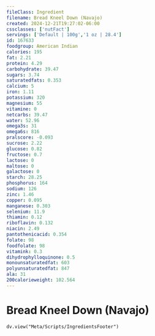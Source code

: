 ```yaml
---
fileClass: Ingredient
filename: Bread Kneel Down (Navajo)
created: 2024-12-21T19:27:02-06:00
cssclasses: ['nutFact']
servings: ['Default | 100g','1 oz | 28.4']
id: 167633
foodgroup: American Indian
calories: 195
fat: 2.21
protein: 4.29
carbohydrate: 39.47
sugars: 3.74
saturatedfats: 0.353
calcium: 5
iron: 1.11
potassium: 320
magnesium: 55
vitamine: 0
netcarbs: 39.47
water: 52.96
omega3s: 31
omega6s: 816
pralscore: -0.093
sucrose: 2.22
glucose: 0.82
fructose: 0.7
lactose: 0
maltose: 0
galactose: 0
starch: 28.25
phosphorus: 164
sodium: 126
zinc: 1.46
copper: 0.095
manganese: 0.303
selenium: 11.9
thiamin: 0.12
riboflavin: 0.132
niacin: 2.49
pantothenicacid: 0.354
folate: 98
foodfolate: 98
vitamink: 0.3
dihydrophylloquinone: 0.5
monounsaturatedfat: 603
polyunsaturatedfat: 847
ala: 31
200calorieweight: 102.564
---
```


# Bread Kneel Down (Navajo)

```dataviewjs
dv.view("Meta/Scripts/IngredientsFooter")
```